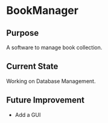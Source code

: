# BookManager

## Purpose
A software to manage book collection.

## Current State
Working on Database Management.

## Future Improvement
* Add a GUI